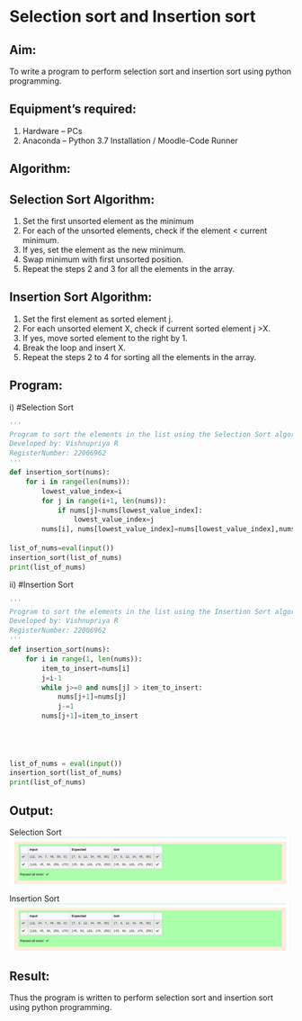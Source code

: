 # Selection sort and Insertion sort
## Aim:
To write a program to perform selection sort and insertion sort using python programming.
## Equipment’s required:
1.	Hardware – PCs
2.	Anaconda – Python 3.7 Installation / Moodle-Code Runner
## Algorithm:
## Selection Sort Algorithm:
1.	Set the first unsorted element as the minimum
2.	For each of the unsorted elements, check if the element < current minimum.
3.	If yes, set the element as the new minimum.
4.	Swap minimum with first unsorted position.
5.	Repeat the steps 2 and 3 for all the elements in the array.
## Insertion Sort Algorithm:
1.	Set the first element as sorted element j.
2.	For each unsorted element X, check if current sorted element j >X.
3.	If yes, move sorted element to the right by 1.
4.	Break the loop and insert X.
5.	Repeat the steps 2 to 4 for sorting all the elements in the array.
## Program:
i)	#Selection Sort
```python
''' 
Program to sort the elements in the list using the Selection Sort algorithm.
Developed by: Vishnupriya R
RegisterNumber: 22006962
'''
def insertion_sort(nums):
    for i in range(len(nums)):
        lowest_value_index=i
        for j in range(i+1, len(nums)):
            if nums[j]<nums[lowest_value_index]:
                lowest_value_index=j
        nums[i], nums[lowest_value_index]=nums[lowest_value_index],nums[i]
        
list_of_nums=eval(input())
insertion_sort(list_of_nums)
print(list_of_nums)

```
ii)	#Insertion Sort
```python
''' 
Program to sort the elements in the list using the Insertion Sort algorithm.
Developed by: Vishnupriya R
RegisterNumber: 22006962
'''
def insertion_sort(nums):
    for i in range(1, len(nums)):
        item_to_insert=nums[i]
        j=i-1
        while j>=0 and nums[j] > item_to_insert:
            nums[j+1]=nums[j]
            j-=1
        nums[j+1]=item_to_insert    
    
    
    
    
list_of_nums = eval(input())
insertion_sort(list_of_nums)
print(list_of_nums)

```

## Output:
Selection Sort
![](sort.png)

Insertion Sort
![](sort.png)


## Result:
Thus the program is written to perform selection sort and insertion sort using python programming.

